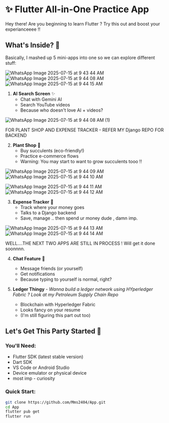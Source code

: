 
# ✨ Flutter All-in-One Practice App 

Hey there! Are you beginning to learn Flutter ? Try this out and boost your experianceeee !!

## What's Inside? 🤔
Basically, I mashed up 5 mini-apps into one so we can explore different stuff:

![WhatsApp Image 2025-07-15 at 9 43 44 AM](https://github.com/user-attachments/assets/8916b3c6-7636-4399-a4ba-e1af8c88a869) ![WhatsApp Image 2025-07-15 at 9 44 08 AM](https://github.com/user-attachments/assets/9febfbd6-e8c3-4c8e-a7e0-83a37baa8716) ![WhatsApp Image 2025-07-15 at 9 44 15 AM](https://github.com/user-attachments/assets/9589be95-5757-4a5a-987d-32dcb572decd)

1. **AI Search Screen** ✨ 
   - Chat with Gemini AI
   - Search YouTube videos
   - Because who doesn't love AI + videos?
  
     
  ![WhatsApp Image 2025-07-15 at 9 44 08 AM (1)](https://github.com/user-attachments/assets/ac6a97a0-6f24-4f6d-b78e-4c2ea0ead632)


FOR PLANT SHOP AND EXPENSE TRACKER - REFER MY Django REPO FOR BACKEND

2. **Plant Shop** 🌱
   - Buy succulents (eco-friendly!)
   - Practice e-commerce flows
   - Warning: You may start to want to grow succulents tooo !!
  
   
![WhatsApp Image 2025-07-15 at 9 44 09 AM](https://github.com/user-attachments/assets/18c0a415-598d-42eb-9d9d-0a6a23b9b514) ![WhatsApp Image 2025-07-15 at 9 44 10 AM](https://github.com/user-attachments/assets/ff0d7d8c-6a26-4fa7-9345-21032f822368)


![WhatsApp Image 2025-07-15 at 9 44 11 AM](https://github.com/user-attachments/assets/d6afca4b-94ce-4e49-a1a6-76ce03ea6fca) ![WhatsApp Image 2025-07-15 at 9 44 12 AM](https://github.com/user-attachments/assets/fffa2d95-b32f-4cc0-bd69-c303d79fce8e)


3. **Expense Tracker** 💸
   - Track where your money goes
   - Talks to a Django backend
   - Save, manage .. then spend ur money dude , damn imp.


  ![WhatsApp Image 2025-07-15 at 9 44 13 AM](https://github.com/user-attachments/assets/48e8a492-2823-4494-a13c-f8839e90870a) ![WhatsApp Image 2025-07-15 at 9 44 14 AM](https://github.com/user-attachments/assets/d5938679-e2b8-42f4-80a1-52e5425e63e9)


  WELL....THE NEXT TWO APPS ARE STILL IN PROCESS ! Will get it done soonnnn.

4. **Chat Feature** 💬
   - Message friends (or yourself)
   - Get notifications
   - Because typing to yourself is normal, right?

5. **Ledger Thingy** - *Wanna build a ledger network using HYperledger Fabric ? Look at my Petroleum Supply Chain Repo*
   - Blockchain with Hyperledger Fabric 
   - Looks fancy on your resume
   - (I'm still figuring this part out too) 


## Let's Get This Party Started 🎉

### You'll Need:
- Flutter SDK (latest stable version)
- Dart SDK
- VS Code or Android Studio
- Device emulator or physical device
- most imp - curiosity

### Quick Start:
```bash
git clone https://github.com/Mms2404/App.git
cd App
flutter pub get
flutter run
